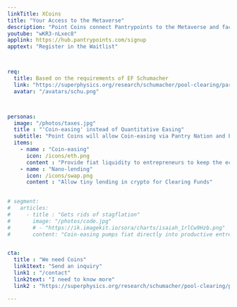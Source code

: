 ```yaml
---
linkTitle: XCoins
title: "Your Access to the Metaverse"
description: "Point Coins connect Pantrypoints to the Metaverse and facilitates Pantrypoints World"
youtube: "wKR3-nLxec8"
applink: https://hub.pantrypoints.com/signup
apptext: "Register in the Waitlist"



req:
  title: Based on the requirements of EF Schumacher
  link: "https://superphysics.org/research/schumacher/pool-clearing/part-1"
  avatar: "/avatars/schu.png"  



personas:
  image: "/photos/taxes.jpg"
  title : "'Coin-easing' instead of Quantitative Easing"
  subtitle: "Point Coins will allow Coin-easing via Pantry Nation and Pool Clearing via Pantry World"
  items:
    - name : "Coin-easing"
      icon: /icons/eth.png
      content : "Provide fiat liquidity to entrepreneurs to keep the economy going"     
    - name : "Nano-lending"
      icon: /icons/swap.png
      content : "Allow tiny lending in crypto for Clearing Funds"
      

# segment:
#   articles:
#     - title : "Gets rids of stagflation"
#       image: "/photos/code.jpg"
#       # - "https://ik.imagekit.io/sora/charts/isaiah_1rlCw9Hzb.png"
#       content: "Coin-easing pumps fiat directly into productive entrepreneurs so that they can scale and produce more goods and services for society. This is different from Quantitative Easing which pumps money into banks, and Universal Basic Income which pumps money into unproductive people."


cta:
  title : "We need Coins"
  link1text: "Send an inquiry"
  link1 : "/contact"
  link2text: "I need to know more"
  link2 : "https://superphysics.org/research/schumacher/pool-clearing/part-1"

---
```

